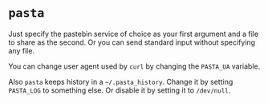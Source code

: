 # `pasta`

Just specify the pastebin service of choice as your first argument
and a file to share as the second. Or you can send standard
input without specifying any file.

You can change user agent used by `curl` by changing the `PASTA_UA`
variable.

Also `pasta` keeps history in a `~/.pasta_history`. Change it by
setting `PASTA_LOG` to something else. Or disable it by setting it
to `/dev/null`.
